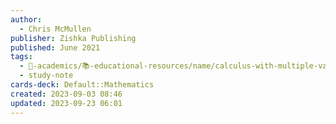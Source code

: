 ```yaml
---
author:
  - Chris McMullen
publisher: Zishka Publishing
published: June 2021
tags:
  - 🔴-academics/📚-educational-resources/name/calculus-with-multiple-variables-essential-skills-workbook-includes-vector-calculus-and-full-solutions
  - study-note
cards-deck: Default::Mathematics
created: 2023-09-03 08:46
updated: 2023-09-23 06:01
---
```

